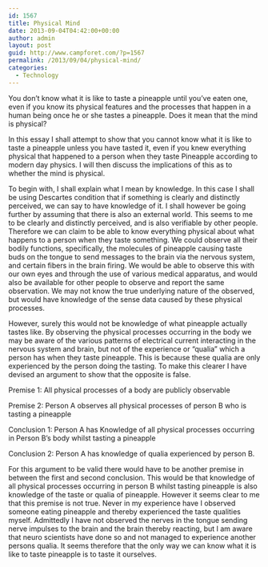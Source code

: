 ```yaml
---
id: 1567
title: Physical Mind
date: 2013-09-04T04:42:00+00:00
author: admin
layout: post
guid: http://www.campforet.com/?p=1567
permalink: /2013/09/04/physical-mind/
categories:
  - Technology
---
```

You don’t know what it is like to taste a pineapple until you’ve eaten one, even if you know its physical features and the processes that happen in a human being once he or she tastes a pineapple. Does it mean that the mind is physical?
  
In this essay I shall attempt to show that you cannot know what it is like to taste a pineapple unless you have tasted it, even if you knew everything physical that happened to a person when they taste Pineapple according to modern day physics. I will then discuss the implications of this as to whether the mind is physical.

To begin with, I shall explain what I mean by knowledge. In this case I shall be using Descartes condition that if something is clearly and distinctly perceived, we can say to have knowledge of it. I shall however be going further by assuming that there is also an external world. This seems to me to be clearly and distinctly perceived, and is also verifiable by other people. Therefore we can claim to be able to know everything physical about what happens to a person when they taste something. We could observe all their bodily functions, specifically, the molecules of pineapple causing taste buds on the tongue to send messages to the brain via the nervous system, and certain fibers in the brain firing. We would be able to observe this with our own eyes and through the use of various medical apparatus, and would also be available for other people to observe and report the same observation. We may not know the true underlying nature of the observed, but would have knowledge of the sense data caused by these physical processes.

However, surely this would not be knowledge of what pineapple actually tastes like. By observing the physical processes occurring in the body we may be aware of the various patterns of electrical current interacting in the nervous system and brain, but not of the experience or “qualia” which a person has when they taste pineapple. This is because these qualia are only experienced by the person doing the tasting. To make this clearer I have devised an argument to show that the opposite is false.

Premise 1: All physical processes of a body are publicly observable

Premise 2: Person A observes all physical processes of person B who is tasting a pineapple

Conclusion 1: Person A has Knowledge of all physical processes occurring in Person B’s body whilst tasting a pineapple

Conclusion 2: Person A has knowledge of qualia experienced by person B.

For this argument to be valid there would have to be another premise in between the first and second conclusion. This would be that knowledge of all physical processes occurring in person B whilst tasting pineapple is also knowledge of the taste or qualia of pineapple. However it seems clear to me that this premise is not true. Never in my experience have I observed someone eating pineapple and thereby experienced the taste qualities myself. Admittedly I have not observed the nerves in the tongue sending nerve impulses to the brain and the brain thereby reacting, but I am aware that neuro scientists have done so and not managed to experience another persons qualia. It seems therefore that the only way we can know what it is like to taste pineapple is to taste it ourselves.
